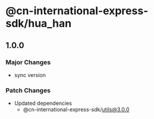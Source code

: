# @cn-international-express-sdk/hua_han

## 1.0.0

### Major Changes

- sync version

### Patch Changes

- Updated dependencies
  - @cn-international-express-sdk/utils@3.0.0
